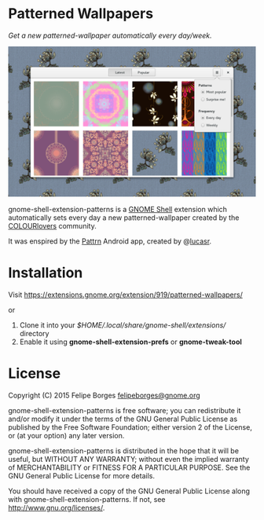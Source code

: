 Patterned Wallpapers
====================

*Get a new patterned-wallpaper automatically every day/week.*

![Screenshot](https://raw.githubusercontent.com/felipeborges/gnome-shell-extension-patterns/master/Screenshot.png)

gnome-shell-extension-patterns is a [GNOME Shell](https://wiki.gnome.org/Projects/GnomeShell) extension which automatically sets every day a new patterned-wallpaper created by the [COLOURlovers](http://www.colourlovers.com/) community.

It was enspired by the [Pattrn](https://play.google.com/store/apps/details?id=org.lucasr.pattrn) Android app, created by @[lucasr](https://github.com/lucasr).

Installation
============

Visit https://extensions.gnome.org/extension/919/patterned-wallpapers/

or

 1. Clone it into your *$HOME/.local/share/gnome-shell/extensions/* directory
 2. Enable it using **gnome-shell-extension-prefs** or **gnome-tweak-tool**

License
=======

Copyright (C) 2015 Felipe Borges <felipeborges@gnome.org>

gnome-shell-extension-patterns is free software; you can redistribute it
and/or modify it under the terms of the GNU General Public License as
published by the Free Software Foundation; either version 2 of the License,
or (at your option) any later version.

gnome-shell-extension-patterns is distributed in the hope that it will be
useful, but WITHOUT ANY WARRANTY; without even the implied warranty of
MERCHANTABILITY or FITNESS FOR A PARTICULAR PURPOSE.  See the GNU General
Public License for more details.

You should have received a copy of the GNU General Public License along
with gnome-shell-extension-patterns. If not, see http://www.gnu.org/licenses/.
